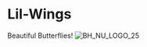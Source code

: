 # Lil-Wings
Beautiful Butterflies!
![BH_NU_LOGO_25](https://user-images.githubusercontent.com/78245153/200380452-0af8f286-3b20-4e34-9820-45901d8807c0.png)
